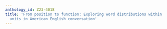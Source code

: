 ```yaml
---
anthology_id: Z23-4018
title: 'From position to function: Exploring word distributions within intonation
  units in American English conversation'
---
```

